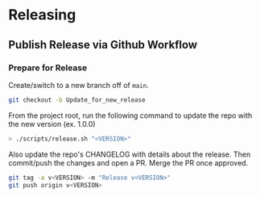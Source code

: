# Releasing

## Publish Release via Github Workflow

### Prepare for Release

Create/switch to a new branch off of `main`.

```sh
git checkout -b Update_for_new_release
```

From the project root, run the following command to update the repo with the new version (ex. 1.0.0)
```sh
> ./scripts/release.sh "<VERSION>" 
```
Also update the repo's CHANGELOG with details about the release. Then commit/push the changes and open a PR. 
Merge the PR once approved.

```sh
git tag -a v<VERSION> -m "Release v<VERSION>"
git push origin v<VERSION>
```
